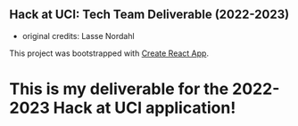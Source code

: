 ## Hack at UCI: Tech Team Deliverable (2022-2023)
- original credits: Lasse Nordahl

This project was bootstrapped with [Create React App](https://github.com/facebook/create-react-app).

# This is my deliverable for the 2022-2023 Hack at UCI application!
